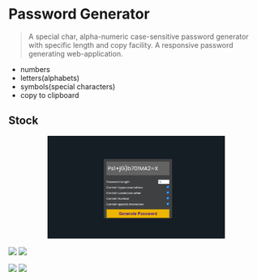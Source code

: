 # Password Generator
> A special char, alpha-numeric case-sensitive password generator with specific length and copy facility.
> A responsive password generating web-application.

* numbers
* letters(alphabets)
* symbols(special characters)
* copy to clipboard

## Stock
<p align='center'>
  <img src='password.png' alt='screenshot' width='350' />
</p>

[![](https://img.shields.io/badge/-Sample%20Model-0a0a0a.svg?style=flat&colorA=0a0a0a)](https://codepen.io/florinpop17/full/BaBePej) [![](https://img.shields.io/badge/-Sample%20Model-0a0a0a.svg?style=flat&colorA=0a0a0a)](https://uidesigndaily.com/posts/studio-dark-components-theme-cards-post-tooltip-day-1087)

[![](https://img.shields.io/badge/-Title%20Icon-0a0a0a.svg?style=flat&colorA=0a0a0a)](https://www.favicon.cc/?action=icon&file_id=484906) [![](https://img.shields.io/badge/-Generator%20Function-4287f5.svg?style=flat&colorA=0a0a0a)](https://www.net-comber.com/charset.html)



